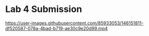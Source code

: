 # Lab 4 Submission



https://user-images.githubusercontent.com/85933053/146151811-df520587-078a-4bad-b719-ae30c9e20d99.mp4


